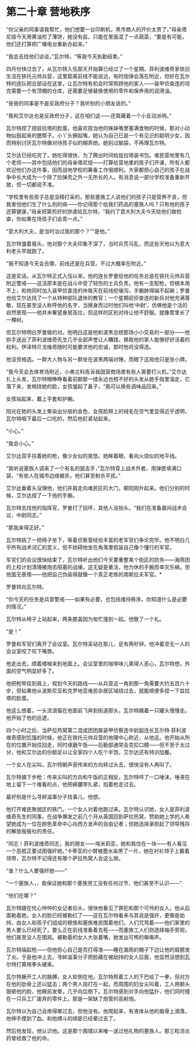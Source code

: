 # 第二十章 营地秩序



“你父亲的同事请我帮忙，他们想要一台印刷机，黑市商人的开价太贵了，”母亲塔尼娅今天用黄油煎了薄饼，她没有盐，只能在里面混了一点蔬菜，“要是有可能，他们还打算把广播电台重新办起来。”

“我会去找他们谈谈，”瓦尔特，“等我今天执勤结束。”

四月份快过去了，从瓦尔特入伍那天开始算已经过了一个星期。菲利波维奇家依旧生活在铁托元帅兵营，这里距离前线不能说远，有时炮弹会落在附近，但好在瓦尔特的连队把总部设在这里，让瓦尔特有机会时常照顾他的家人——装甲侦查连的坦克需要一个有顶棚的仓库，还需要足够替换使用的零件和保养用的润滑油。

“爸爸的同事是不是反政府分子？我听别的小朋友说的。”

“我和艾尔达也是反政府分子，这在咱们这——还窝藏着一个小反动派呐。”

瓦尔特捏了捏兹拉塔的脸蛋，他喜欢捏当他的妹妹嘴里塞满食物的时候，那对小动物似鼓起来的腮帮子。小丫头撅起嘴，她认为自己已是一个有见识的聪明少女，因而特别讨厌瓦尔特像对待孩子似的糊弄她。她别过脑袋，不再理瓦尔特。

艾尔达已经吃完了，她吃得很快，为了腾出时间给兹拉塔装书包。难民营地里有几个老师——其中包括他们的母亲塔尼娅——打算给营地里的孩子们开课，所有人都欢迎他们办这件事，因而战地学校的筹备工作很顺利。大家都担心自己的孩子在战争中长大成为一个除了捡弹壳之外一无所长的人。有消息说一部分学校准备重新开放，但一切都说不准。

“学校里有些孩子总是没精打采的，那些塞族工人说他们的孩子只是营养不良，但我害怕他们生了什么别的病——你记得那个给我们药品的塞族人吗？只有他的孩子还算健康，”母亲把第煎好的饼递给瓦尔特，“我约了意大利大夫今天给他们做检查，你如果在场孩子们会乖一点。”

“意大利大夫，是当时治过我的那个？”“是他。”

瓦尔特皱着眉头，他对那个大夫印象不深了，当时兵荒马乱，而这些天他以为意大利老头早就跑了。

“我不知道今天会去哪，前线还是在兵营。不过大概率在附近。”

这是实话。从瓦尔特正式入伍以来，他的连长罗曼给他的任务总是在铁托元帅兵营附近警戒——这活原本是在战斗中受了轻伤的士兵负责。他有一支配枪，但根本用不上，和他同时加入装甲侦查连的休每天在前线挖壕沟，手腕肿得端不起碗；罗曼也给艾尔达找了一个从特种部队退休的教官；一个星期前侦查连的新兵对他充满尊敬，现在甚至没人称呼他的名字，当擦身而过时他们叫他‘中尉’，仿佛他是个活的自然景观——他并未奢望身居高位，但这样的区别对待让他不舒服。就像胃里长了一棵树。

但瓦尔特明白罗曼做的对。他明白这是他和波黑总统那场小小交易的一部分——他拱手送出了菲利波维奇先生几乎全部声誉让人糟践，换取他的家人能够好好活着的权利。伊泽特贝戈维奇随时可能要求他的忠诚，那时他将没得选。

他没资格选。一群大人物与另一群坐在波黑两端对赌，而眼下这局他只是张小牌。

“我今天会去体育场附近，小弗兰科告诉我国营商场里有些人需要打火机，”艾尔达扎上头发，瓦尔特眼睁睁看着前额那一缕永远也梳不好的头发从她手指里溜走，它落下来，发梢挠她的脸，女孩皱起了鼻子，“我可以换些调味品回来。”

女孩站起来，戴上手套和护腕。

阳光在她的头发上晕染出分层的金色，女孩脸颊上的绒毛在空气里显得近乎透明，瓦尔特咽下最后一口吃的，然后他赶紧站起来。

“小心。”

“我会小心。”

艾尔达双手拄着她的枪，像少女似的晃悠。她眯着眼，看向火烧似的地平线。

“我听说塞族人调来了一个有名的狙击手，”瓦尔特穿上战术外套，用弹匣填满口袋，“有些人在城市边缘被杀，他们甚至射杀平民。”

艾尔达垂着头没理他，他们并肩走向难民区的大门，朝阳刚升起来。他们分别的时候，艾尔达捏了一下他的手腕。

瓦尔特去找他的指挥官，罗曼打了招呼，其他人没抬头。“我们在准备晨间战术会议，中尉同志。”

“那我来得正好。”

瓦尔特挑了一把椅子坐下，等着侦察营经验丰富的老军官们争论完毕。他不明白几乎所有战术词汇的意义，但不妨碍他坐在角落里假装自己像个懂行的军官。

军官们的会议很快结束了，瓦尔特听出他们今天要重整某个街区的防务——海燕团的上校计划清理被炮击阻塞的战壕，这无疑是重活，他为休的手腕而幸灾乐祸，但他面无表情——他把自己伪装得就像一个真正老练的南斯拉夫军官。*

罗曼转向瓦尔特。

“你今天的任务是兵营警戒——如果有必要，也包括维持秩序。你知道什么是必要的情况。” 

瓦尔特从椅子上站起来，两条膝盖因为匆忙撞到一起。他敬了一个礼。

“是！”

罗曼和军官们离开了会议室。瓦尔特呆站在那儿，足有两秒钟。他冲着空无一人的会议室咬了咬下嘴唇。

他走出去，顺着楼梯来到地面上。会议室里的咖啡味儿熏得人恶心，瓦尔特想，外面的空气明显好多了。

他把枪带挂到肩上，规划今天的路线——从兵营这一角到那一角需要大约五百六十步，但如果他从波斯尼亚和克罗地亚难民杂居区域绕过去，就能顺便多捏一下兹拉塔的脸蛋。

他这么想着，一头流浪猫在他面前飞奔到街道那头，瓦尔特踢着一只罐头慢慢走。他开始了他的巡逻。

四个小时之后，当萨拉热窝第二混成团团属装甲侦察连中尉副连长瓦尔特·菲利波维奇感到饥饿的时候，他正在铁托元帅兵营的地理中心附近，从他这。他开始从所在的位置开始往回走，同时琢磨午饭——后勤部通常会克扣口粮——但不至于太过分，他和艾尔达的份额足以让全家四个人吃个半饱，艾尔达还有特训加餐。

一个女人在尖叫。瓦尔特朝声音传来的方向转过头去，很快没有人再叫了。

瓦尔特摘下步枪：传来尖叫的方向和午饭的正相反，瓦尔特啐了一口唾沫，唾液在地上留下一个难看的点，他把裤腰带扎紧，抱着枪走过去。

最好别是什么寻衅滋事分子找事儿，他想。

他打开难民聚居区的铁门，一个女人对着他跑过来。瓦尔特认识她，女人是菲利波维奇先生的同事，在战争爆发之前几个月从英国回到萨拉热窝，赞助她上学的人希望她成为一位在颜色革命中心向西方发声的自由记者；但她选择承担起了领导残存的解放报报社的责任。

“同志！菲利波维奇同志，我的朋友——埃米莉亚，她和我住在一块——有人看见一个恶棍正要试图强奸她。”卡蒂亚的小臂被墨水染黑了一片，她在衬衫领子上戴着领带，瓦尔特不记得还有哪个萨拉热窝人会这么做。

“谁？什么人要强奸她——”

“一个塞族人，，我保证她和那个塞族劳工没有任何过节，他们甚至不认识——”

“他们在哪？”

瓦尔特跟在忧心忡忡的女记者后头，很快他看见了罪犯和那个可怜的女人。他从后面勒着她，女人的脸已经被勒红了——这在瓦尔特看来与其说是强奸，更像是劫持。由女人和孩子们组成的穆族和塞族难民围着他们，人们咒骂着——他们家里的男人要么已经死了，要么正在前线准备着去死——而塞族工人们则选择袖手旁观，他们甚至没人在围观。被勒着的女人大张着嘴，她发出可怖的嘶嘶声。

瓦尔特端起枪——但他担心自己是否打得准——睡在漏雨的棚子下边让他的肩膀发了炎。于是他冲上去，寻衅滋事分子把脸藏在被劫持的女人后面，他显然没想到瓦尔特打算用拳头硬来。

瓦尔特撅开工人的胳膊，女人软倒在地。瓦尔特照着工人的下巴给了一拳，但对方在他的肋骨上还以猛击；两个男人扭打在一起，而周围的妇女尖叫着，工人用额头狠砸他的脸，他眼前发晕，几乎向后倒下。瓦尔特感到对手向他猛扑，他们同时撞在一只兵工厂废弃的零件上。那是一架缺了炮管的高射炮。

瓦尔特以为自己会疼得晕过去，但他没有。他爬起来，有液体从他的眉骨上滴落，他伸手摸到了血。和他搏斗的绑匪已经晕过去了。

然后他发现，他认识他。这是那个围城以来唯一送过他礼物的塞族人。那三粒消炎药曾经救了他的命。







